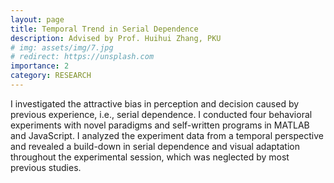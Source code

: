```yaml
---
layout: page
title: Temporal Trend in Serial Dependence
description: Advised by Prof. Huihui Zhang, PKU
# img: assets/img/7.jpg
# redirect: https://unsplash.com
importance: 2
category: RESEARCH
---
```


I investigated the attractive bias in perception and decision caused by previous experience, i.e., serial dependence. I conducted four behavioral experiments with novel paradigms and self-written programs in MATLAB and JavaScript. I analyzed the experiment data from a temporal perspective and revealed a build-down in serial dependence and visual adaptation throughout the experimental session, which was neglected by most previous studies.